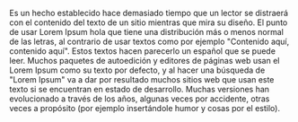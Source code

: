 Es un hecho establecido hace demasiado tiempo que un lector se distraerá con el contenido del texto de un
 sitio mientras que mira su diseño. El punto de usar Lorem Ipsum hola que tiene una distribución más o menos 
 normal de las letras, al contrario de usar textos como por ejemplo "Contenido aquí, contenido aquí". Estos 
 textos hacen parecerlo un español que se puede leer. Muchos paquetes de autoedición y editores de páginas web 
 usan el Lorem Ipsum como su texto por defecto, y al hacer una búsqueda de "Lorem Ipsum" va a dar por 
 resultado muchos sitios web que usan este texto si se encuentran en estado de desarrollo. Muchas versiones 
 han evolucionado a través de los años, algunas veces por accidente, otras veces a propósito (por ejemplo 
 insertándole humor y cosas por el estilo).